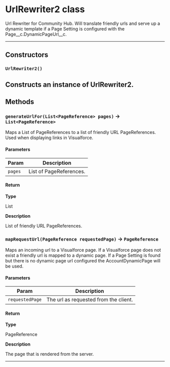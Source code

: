 # UrlRewriter2 class

Url Rewriter for Community Hub. Will translate friendly urls and serve up a dynamic template if a Page Setting is configured with the Page__c.DynamicPageUrl__c.

---
## Constructors
### `UrlRewriter2()`

Constructs an instance of UrlRewriter2.
---
## Methods
### `generateUrlFor(List<PageReference> pages)` → `List<PageReference>`

Maps a List of PageReferences to a list of friendly URL PageReferences. Used when displaying links in Visualforce.

#### Parameters
|Param|Description|
|-----|-----------|
|`pages` |  List of PageReferences. |

#### Return

**Type**

List<PageReference>

**Description**

List of friendly URL PageReferences.

### `mapRequestUrl(PageReference requestedPage)` → `PageReference`

Maps an incoming url to a Visualforce page. If a Visualforce page does not exist a friendly url is mapped to a dynamic page. If a Page Setting is found but there is no dynamic page url configured the AccountDynamicPage will be used.

#### Parameters
|Param|Description|
|-----|-----------|
|`requestedPage` |  The url as requested from the client. |

#### Return

**Type**

PageReference

**Description**

The page that is rendered from the server.

---
